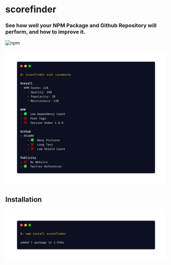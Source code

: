 # scorefinder
### See how well your NPM Package and Github Repository will perform, and how to improve it.

<!-- badges -->
![npm](https://img.shields.io/npm/dw/scorefinder)

<!-- eye-catcher -->
![installation](/promotional/eye-catcher.png)

## Installation

![installation](/promotional/install.png)
